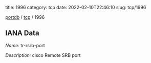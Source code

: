 title: 1996
category: tcp
date: 2022-02-10T22:46:10
slug: tcp/1996

[portdb](/) / [tcp](/category/tcp.html) / 1996


## IANA Data

_Name:_ tr-rsrb-port

_Description:_ cisco Remote SRB port

